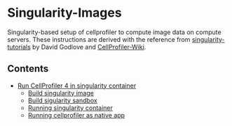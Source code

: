 # Singularity-Images

Singularity-based setup of cellprofiler to compute image data on compute servers.
These instructions are derived with the reference from [singularity-tutorials](https://github.com/Singularity-tutorial/Singularity-tutorial.github.io) by David Godlove and [CellProfiler-Wiki](https://github.com/CellProfiler/CellProfiler/wiki).

## Contents

+ [Run CellProfiler 4 in singularity container](cellprofiler/README.md)
    - [Build singularity image](cellprofiler/README.md#build-singularity-image)
    - [Build sigularity sandbox](cellprofiler/README.md#sandbox-version)
    - [Running singularity container](cellprofiler/README.md#run-cellprofiler)
    - [Running cellprofiler as native app](cellprofiler/README.md#running-cellprofiler-as-native-app)
